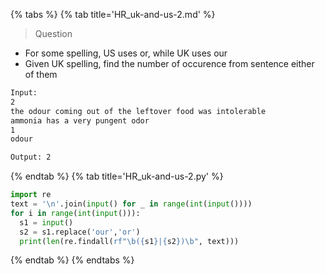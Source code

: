 {% tabs %}
{% tab title='HR_uk-and-us-2.md' %}

> Question

* For some spelling, US uses or, while UK uses our
* Given UK spelling, find the number of occurence from sentence either of them

```txt
Input:
2
the odour coming out of the leftover food was intolerable
ammonia has a very pungent odor
1
odour

Output: 2
```

{% endtab %}
{% tab title='HR_uk-and-us-2.py' %}

```py
import re
text = '\n'.join(input() for _ in range(int(input())))
for i in range(int(input())):
  s1 = input()
  s2 = s1.replace('our','or')
  print(len(re.findall(rf"\b({s1}|{s2})\b", text)))
```

{% endtab %}
{% endtabs %}

